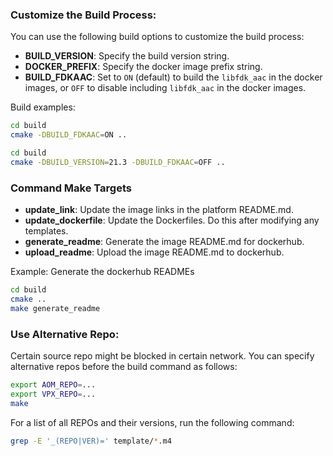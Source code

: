 
### Customize the Build Process:

You can use the following build options to customize the build process:
- **BUILD_VERSION**: Specify the build version string.
- **DOCKER_PREFIX**: Specify the docker image prefix string.
- **BUILD_FDKAAC**: Set to ```ON``` (default) to build the ```libfdk_aac``` in the docker images, or ```OFF``` to disable including ```libfdk_aac``` in the docker images.

Build examples:

```bash
cd build
cmake -DBUILD_FDKAAC=ON ..
```

```bash
cd build
cmake -DBUILD_VERSION=21.3 -DBUILD_FDKAAC=OFF ..
```

### Command Make Targets

- **update_link**: Update the image links in the platform README.md.
- **update_dockerfile**: Update the Dockerfiles. Do this after modifying any templates.
- **generate_readme**: Generate the image README.md for dockerhub.
- **upload_readme**: Upload the image README.md to dockerhub.

Example: Generate the dockerhub READMEs

```bash
cd build
cmake ..
make generate_readme
```

### Use Alternative Repo:

Certain source repo might be blocked in certain network. You can specify alternative repos before the build command as follows:

```bash
export AOM_REPO=...
export VPX_REPO=...
make
```

For a list of all REPOs and their versions, run the following command:

```bash
grep -E '_(REPO|VER)=' template/*.m4
```
